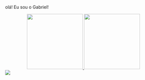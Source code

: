 olá! Eu sou o Gabriel!



<div align = "center">
        <a href="https://github.com/canore000">
        <img height = "180em" src = "https://github-readme-stats.vercel.app/api?username=canore000&show_icons=true&theme=dracula&include_all_commits=true&count_private=true" />
        <img height = "180em" src = "https://github-readme-stats.vercel.app/api/top-langs/?username=canore000&layout=compact&langs_count=7&theme=dracula" />
      </div>

  
  <div>
        <a href="https://api.whatsapp.com/send?phone=5562983126539" target="_blank">  <img src="https://img.shields.io/badge/WhatsApp-25D366?style=for-the-badge&logo=whatsapp&logoColor=white"  ></a>
        <a href="https://www.linkedin.com/in/gabriel-augusto-alves-de-ara%C3%BAjo-756765189/" target="_blank"><img src="https://img.shields.io/badge/LinkedIn-0077B5?style=for-the-badge&logo=linkedin&logoColor=white" alt=""></a>
        <a href="mailto:gabrielalves6p@gmail.com" target="_blank"><img src="https://img.shields.io/badge/Gmail-D14836?style=for-the-badge&logo=gmail&logoColor=white" alt=""></a>
        <a href="https://www.instagram.com/gabrielalves_16/" target="-blank"><img src="https://img.shields.io/badge/Instagram-E4405F?style=for-the-badge&logo=instagram&logoColor=white" alt=""></a>
      </div>
